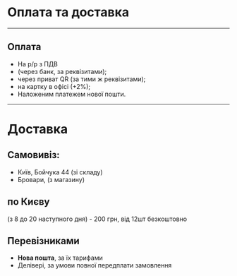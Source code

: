 # Оплата та доставка

---

## Оплата

- На р/р з ПДВ
 - (через банк, за реквізитами);
 - через приват QR (за тими ж реквізитами);
 - на картку в офісі (+2%);
- Наложеним платежем нової пошти.

---

# Доставка

## Cамовивіз:

- Київ, Бойчука 44 (зі складу)
- Бровари, (з магазину)

## по Києву

(з 8 до 20 наступного дня) - 200 грн, від 12шт безкоштовно

## Перевізниками

- **Нова пошта**, за їх тарифами
- Делівері, за умови повної передплати замовлення
